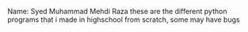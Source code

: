 Name: Syed Muhammad Mehdi Raza
these are the different python programs that i made in highschool from scratch, some may have bugs
